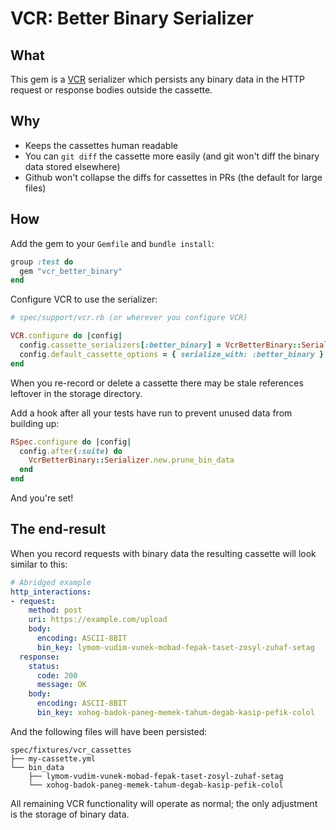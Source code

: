 # VCR: Better Binary Serializer

## What

This gem is a [VCR] serializer which persists any binary data in the HTTP
request or response bodies outside the cassette.

[VCR]: https://github.com/vcr/vcr

## Why

- Keeps the cassettes human readable
- You can `git diff` the cassette more easily (and git won't diff the binary
  data stored elsewhere)
- Github won't collapse the diffs for cassettes in PRs (the default for large files)

## How

Add the gem to your `Gemfile` and `bundle install`:

```ruby
group :test do
  gem "vcr_better_binary"
end
```

Configure VCR to use the serializer:

```ruby
# spec/support/vcr.rb (or wherever you configure VCR)

VCR.configure do |config|
  config.cassette_serializers[:better_binary] = VcrBetterBinary::Serializer.new
  config.default_cassette_options = { serialize_with: :better_binary } # or specify inline in 'VCR.use_cassette'
end
```

When you re-record or delete a cassette there may be stale references leftover
in the storage directory.

Add a hook after all your tests have run to prevent unused data from building
up:

```ruby
RSpec.configure do |config|
  config.after(:suite) do
    VcrBetterBinary::Serializer.new.prune_bin_data
  end
end
```

And you're set!

## The end-result

When you record requests with binary data the resulting cassette will
look similar to this:

```yaml
# Abridged example
http_interactions:
- request:
    method: post
    uri: https://example.com/upload
    body:
      encoding: ASCII-8BIT
      bin_key: lymom-vudim-vunek-mobad-fepak-taset-zosyl-zuhaf-setag
  response:
    status:
      code: 200
      message: OK
    body:
      encoding: ASCII-8BIT
      bin_key: xohog-badok-paneg-memek-tahum-degab-kasip-pefik-colol
```

And the following files will have been persisted:

```
spec/fixtures/vcr_cassettes
├── my-cassette.yml
└── bin_data
    ├── lymom-vudim-vunek-mobad-fepak-taset-zosyl-zuhaf-setag
    └── xohog-badok-paneg-memek-tahum-degab-kasip-pefik-colol
```

All remaining VCR functionality will operate as normal; the only adjustment is
the storage of binary data.
